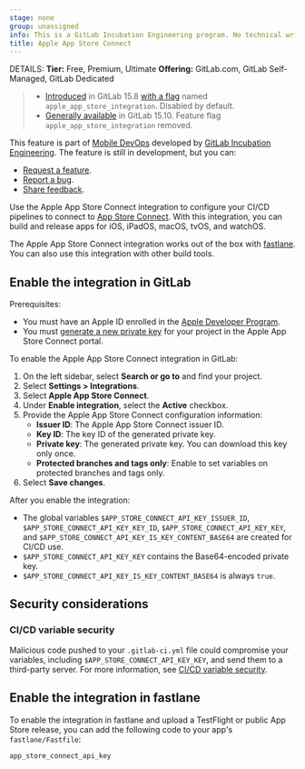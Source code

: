 ```yaml
---
stage: none
group: unassigned
info: This is a GitLab Incubation Engineering program. No technical writer assigned to this group.
title: Apple App Store Connect
---
```


DETAILS:
**Tier:** Free, Premium, Ultimate
**Offering:** GitLab.com, GitLab Self-Managed, GitLab Dedicated

> - [Introduced](https://gitlab.com/gitlab-org/gitlab/-/merge_requests/104888) in GitLab 15.8 [with a flag](../../../administration/feature_flags.md) named `apple_app_store_integration`. Disabled by default.
> - [Generally available](https://gitlab.com/gitlab-org/gitlab/-/issues/385335) in GitLab 15.10. Feature flag `apple_app_store_integration` removed.

This feature is part of [Mobile DevOps](../../../ci/mobile_devops/index.md) developed by [GitLab Incubation Engineering](https://handbook.gitlab.com/handbook/engineering/development/incubation/).
The feature is still in development, but you can:

- [Request a feature](https://gitlab.com/gitlab-org/incubation-engineering/mobile-devops/feedback/-/issues/new?issuable_template=feature_request).
- [Report a bug](https://gitlab.com/gitlab-org/incubation-engineering/mobile-devops/feedback/-/issues/new?issuable_template=report_bug).
- [Share feedback](https://gitlab.com/gitlab-org/incubation-engineering/mobile-devops/feedback/-/issues/new?issuable_template=general_feedback).

Use the Apple App Store Connect integration to configure your CI/CD pipelines to connect to [App Store Connect](https://appstoreconnect.apple.com).
With this integration, you can build and release apps for iOS, iPadOS, macOS, tvOS, and watchOS.

The Apple App Store Connect integration works out of the box with [fastlane](https://fastlane.tools/). You can also use this integration with other build tools.

## Enable the integration in GitLab

Prerequisites:

- You must have an Apple ID enrolled in the [Apple Developer Program](https://developer.apple.com/programs/enroll/).
- You must [generate a new private key](https://developer.apple.com/documentation/appstoreconnectapi/creating_api_keys_for_app_store_connect_api) for your project in the Apple App Store Connect portal.

To enable the Apple App Store Connect integration in GitLab:

1. On the left sidebar, select **Search or go to** and find your project.
1. Select **Settings > Integrations**.
1. Select **Apple App Store Connect**.
1. Under **Enable integration**, select the **Active** checkbox.
1. Provide the Apple App Store Connect configuration information:
   - **Issuer ID**: The Apple App Store Connect issuer ID.
   - **Key ID**: The key ID of the generated private key.
   - **Private key**: The generated private key. You can download this key only once.
   - **Protected branches and tags only**: Enable to set variables on protected branches and tags only.
1. Select **Save changes**.

After you enable the integration:

- The global variables `$APP_STORE_CONNECT_API_KEY_ISSUER_ID`, `$APP_STORE_CONNECT_API_KEY_KEY_ID`, `$APP_STORE_CONNECT_API_KEY_KEY`, and `$APP_STORE_CONNECT_API_KEY_IS_KEY_CONTENT_BASE64` are created for CI/CD use.
- `$APP_STORE_CONNECT_API_KEY_KEY` contains the Base64-encoded private key.
- `$APP_STORE_CONNECT_API_KEY_IS_KEY_CONTENT_BASE64` is always `true`.

## Security considerations

### CI/CD variable security

Malicious code pushed to your `.gitlab-ci.yml` file could compromise your variables, including
`$APP_STORE_CONNECT_API_KEY_KEY`, and send them to a third-party server. For more information, see
[CI/CD variable security](../../../ci/variables/_index.md#cicd-variable-security).

## Enable the integration in fastlane

To enable the integration in fastlane and upload a TestFlight or public App Store release, you can add the following code to your app's `fastlane/Fastfile`:

```ruby
app_store_connect_api_key
```
